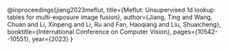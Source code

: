@inproceedings{jiang2023meflut,
  title={Meflut: Unsupervised 1d lookup tables for multi-exposure image fusion},
  author={Jiang, Ting and Wang, Chuan and Li, Xinpeng and Li, Ru and Fan, Haoqiang and Liu, Shuaicheng},
  booktitle={International Conference on Computer Vision},
  pages={10542--10551},
  year={2023}
}